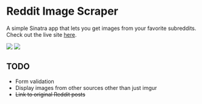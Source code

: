 # Reddit Image Scraper

A simple Sinatra app that lets you get images from your favorite subreddits. Check out the live site [here](https://reddit-image-scraper.herokuapp.com/).

![](https://raw.githubusercontent.com/saadq/Reddit-Scraper/master/screenshots/form.png)
![](https://raw.githubusercontent.com/saadq/Reddit-Scraper/master/screenshots/results.png)

## TODO

* Form validation
* Display images from other sources other than just imgur
* ~~Link to original Reddit posts~~
